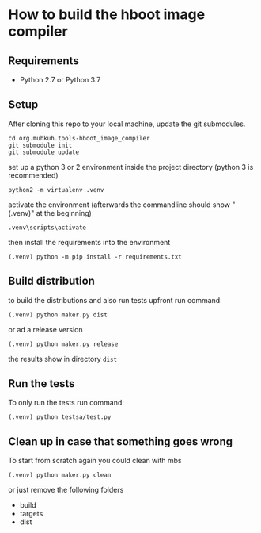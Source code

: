 How to build the hboot image compiler
=====================================
## Requirements
- Python 2.7 or Python 3.7

## Setup
After cloning this repo to your local machine, 
update the git submodules.
```commandline
cd org.muhkuh.tools-hboot_image_compiler
git submodule init
git submodule update
```
set up a python 3 or 2 environment inside the project directory (python 3 is recommended)
```
python2 -m virtualenv .venv
```
activate the environment (afterwards the commandline should show "(.venv)" at the beginning)
```
.venv\scripts\activate
```
then install the requirements into the environment
```
(.venv) python -m pip install -r requirements.txt
```

## Build distribution
to build the distributions and also run tests upfront run command:
```
(.venv) python maker.py dist
```
or ad a release version
```
(.venv) python maker.py release
```

the results show in directory ```dist```


## Run the tests
To only run the tests run command:
```
(.venv) python testsa/test.py
```

## Clean up in case that something goes wrong
To start from scratch again you could clean with mbs
```
(.venv) python maker.py clean
```
or just remove the following folders
 - build
 - targets
 - dist

